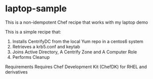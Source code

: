 # laptop-sample
This is a non-idempotent Chef recipe that works with my laptop demo

This is a simple recipe that:

1. Installs CentrifyDC from the local Yum repo in a centos6 system
2. Retrieves a krb5.conf and keytab
3. Joins Active Directory, A Centrify Zone and A Computer Role
4. Performs Cleanup


Requirements
Requires Chef Development Kit (ChefDK) for RHEL and derivatives
